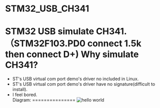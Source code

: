 STM32_USB_CH341
===============
STM32 USB simulate CH341.（STM32F103.PD0 connect 1.5k then connect D+)
Why simulate CH341?
===============
* ST's USB virtual com port demo's driver no included in Linux.
* ST's USB virtual com port demo's driver have no signature(difficult to install).
* I feel bored.            
Diagram:
===============
![hello world](https://raw.githubusercontent.com/blackmiaool/STM32_USB_CH341/master/diagram.jpg)
